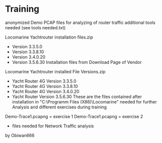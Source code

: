 # Training

anonymized Demo PCAP files for analyzing of router traffic
additional tools needed (see tools needed.txt)

Locomarine Yachtrouter installation files.zip
- Version 3.3.5.0
- Version 3.3.8.10
- Version 3.4.0.20
- Version 3.5.6.30
  Installation files from Download Page of Vendor
  
Locomarine Yachtrouter installed File Versions.zip
- Yacht Router 4G Version 3.3.5.0
- Yacht Router 4G Version 3.3.8.10
- Yacht Router 4G Version 3.4.0.20
- Yacht Router Version 3.5.6.30
  These are the files contained after installation in "C:\Programm Files (X86)\Locomarine"
  needed for further Analysis and different exercises during training
   
Demo-Trace1.pcapng = exercise 1
Demo-Trace1.pcapng = exercise 2
- files needed for Network Traffic analysis

by Obiwan666
